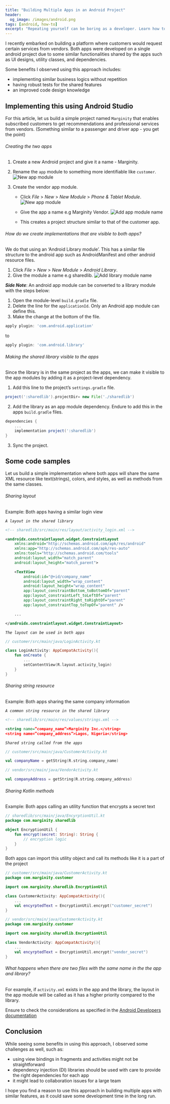 ```yaml
---
title: "Building Multiple Apps in an Android Project"
header: 
  og_image: /images/android.png
tags: [android, how-to]
excerpt: "Repeating yourself can be boring as a developer. Learn how to share features among multiple apps in an android project."
---
```


I recently embarked on building a platform where customers would request certain services from vendors. Both apps were developed on a single android project due to some similar functionalities shared by the apps such as UI designs, utility classes, and dependencies.

Some benefits I observed using this approach includes:
- implementing similar business logics without repetition
- having robust tests for the shared features
- an improved code design knowledge


## Implementing this using Android Studio
For this article, let us build a simple project named `Marginity` that enables subscribed customers to get recommendations and professional services from vendors. (Something similar to a passenger and driver app - you get the point)

###### Creating the two apps
1. Create a new Android project and give it a name - Marginity.
2. Rename the `app` module to something more identifiable like `customer`.
![New app module](/images/android/rename_module.png)

3. Create the vendor app module. 
    - Click *File* > *New* > *New Module* > *Phone & Tablet Module*. 
    ![New app module](/images/android/new_app_module.png)
     
    - Give the app a name e.g Marginity Vendor.
    ![Add app module name](/images/android/app_module_name.png)
     
    - This creates a project structure similar to that of the customer app.


###### How do we create implementations that are visible to both apps? 
We do that using an ‘Android Library module’. This has a similar file structure to the android app such as AndroidManifest and other android resource files.
1. Click *File* > *New* > *New Module* > *Android Library*.
2. Give the module a name e.g sharedlib.
![Add library module name](/images/android/shared_lib_module.png)

***Side Note***:
An android app module can be converted to a library module with the steps below: 
1. Open the module-level `build.gradle` file.
2. Delete the line for the `applicationId`. Only an Android app module can define this.
3. Make the change at the bottom of the file. 
```gradle
apply plugin: 'com.android.application'
``` 
to 
```gradle
apply plugin: 'com.android.library'
```

###### Making the shared library visible to the apps
Since the library is in the same project as the apps, we can make it visible to the app modules by adding it as a project-level dependency.

1. Add this line to the project’s `settings.gradle` file.
```gradle
project(':sharedlib').projectDir= new File('./sharedlib')
```
2. Add the library as an app module dependency. Endure to add this in the apps `build.gradle` files.
```gradle
dependencies {
    ...
    implementation project(':sharedlib')
}
```
3. Sync the project.


## Some code samples
Let us build a simple implementation where both apps will share the same XML resource like text(strings), colors, and styles, as well as methods from the same classes.

###### Sharing layout
Example: Both apps having a similar login view


*`A layout in the shared library`*
```xml
<!-- sharedlib/src/main/res/layout/activity_login.xml -->

<androidx.constraintlayout.widget.ConstraintLayout
    xmlns:android="http://schemas.android.com/apk/res/android"
    xmlns:app="http://schemas.android.com/apk/res-auto"
    xmlns:tools="http://schemas.android.com/tools"
    android:layout_width="match_parent"
    android:layout_height="match_parent">

    <TextView
        android:id="@+id/company_name"
        android:layout_width="wrap_content"
        android:layout_height="wrap_content"
        app:layout_constraintBottom_toBottomOf="parent"
        app:layout_constraintLeft_toLeftOf="parent"
        app:layout_constraintRight_toRightOf="parent"
        app:layout_constraintTop_toTopOf="parent" />

    ...

</androidx.constraintlayout.widget.ConstraintLayout>
```

*`The layout can be used in both apps`*
```kotlin
// customer/src/main/java/LoginActivity.kt

class LoginActivity: AppCompatActivity(){
    fun onCreate {
        ...
        setContentView(R.layout.activity_login)
    }
}
```

###### Sharing string resource
Example: Both apps sharing the same company information

*`A common string resource in the shared library`*
```xml
<!-- sharedlib/src/main/res/values/strings.xml -->

<string name=”company_name”>Marginity Inc.</string>
<string name=”company_address”>Lagos, Nigeria</string>
```


*`Shared string called from the apps`*
```kotlin
// customer/src/main/java/CustomerActivity.kt

val companyName = getString(R.string.company_name)
```

```kotlin
// vendor/src/main/java/VendorActivity.kt

val companyAddress = getString(R.string.company_address)
```


###### Sharing Kotlin methods
Example: Both apps calling an utility function that encrypts a secret text

```kotlin
// sharedlib/src/main/java/EncyrptionUtil.kt
package com.marginity.sharedlib

object EncryptionUtil {
    fun encrypt(secret: String): String {
        // encryption logic
    }
}
```

Both apps can import this utility object and call its methods like it is a part of the project

```kotlin
// customer/src/main/java/CustomerActivity.kt
package com.marginity.customer

import com.marginity.sharedlib.EncryptionUtil

class CustomerActivity: AppCompatActivity(){
    ...
    val encyrptedText = EncryptionUtil.encrypt("customer_secret")
}
```

```kotlin
// vendor/src/main/java/CustomerActivity.kt
package com.marginity.customer

import com.marginity.sharedlib.EncryptionUtil

class VendorActivity: AppCompatActivity(){
    ...
    val encyrptedText = EncryptionUtil.encrypt("vendor_secret")
}
```


###### What happens when there are two files with the same name in the the app and library?
For example, if `activity.xml` exists in the app and the library, the layout in the app module will be called as it has a higher priority compared to the library.

Ensure to check the considerations as specified in the [Android Developers documentation](https://developer.android.com/studio/projects/android-library#Considerations)



## Conclusion
While seeing some benefits in using this approach, I observed some challenges as well, such as:
- using view bindings in fragments and activities might not be straightforward
- dependency injection (DI) libraries should be used with care to provide the right dependencies for each app
- it might lead to collaboration issues for a large team

I hope you find a reason to use this approach in building multiple apps with similar features, as it could save some development time in the long run.